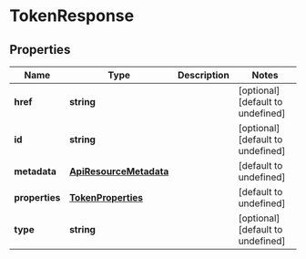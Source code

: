 # TokenResponse

## Properties
| Name | Type | Description | Notes |
| ------------ | ------------- | ------------- | ------------- |
| **href** | **string** |  | [optional] [default to undefined] |
| **id** | **string** |  | [optional] [default to undefined] |
| **metadata** | [**ApiResourceMetadata**](ApiResourceMetadata.md) |  | [default to undefined] |
| **properties** | [**TokenProperties**](TokenProperties.md) |  | [default to undefined] |
| **type** | **string** |  | [optional] [default to undefined] |


